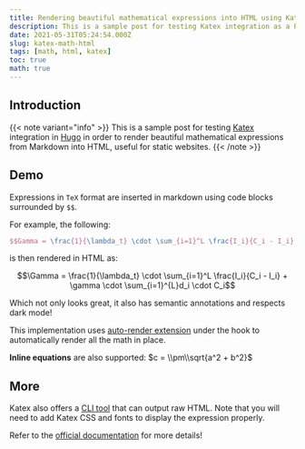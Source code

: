 ```yaml
---
title: Rendering beautiful mathematical expressions into HTML using Katex
description: This is a sample post for testing Katex integration as a Publish plugin in order to render beautiful mathematical expressions from Markdown into HTML.
date: 2021-05-31T05:24:54.000Z
slug: katex-math-html
tags: [math, html, katex]
toc: true
math: true
---
```


## Introduction
{{< note variant="info" >}}
  This is a sample post for testing [Katex](https://katex.org/) integration in [Hugo](https://gohugo.io) in order to render beautiful mathematical expressions from Markdown into HTML, useful for static websites. 
{{< /note >}}

## Demo
Expressions in `TeX` format are inserted in markdown using code blocks surrounded by `$$`. 

For example, the following:

```tex
$$Gamma = \frac{1}{\lambda_t} \cdot \sum_{i=1}^L \frac{I_i}{C_i - I_i} + \gamma \cdot \sum_{i=1}^{L}d_i \cdot C_i$$
```

is then rendered in HTML as:

$$\Gamma = \frac{1}{\lambda_t} \cdot \sum_{i=1}^L \frac{I_i}{C_i - I_i} + \gamma \cdot \sum_{i=1}^{L}d_i \cdot C_i$$

Which not only looks great, it also has semantic annotations and respects dark mode! 

This implementation uses [auto-render extension](https://katex.org/docs/autorender.html) under the hook to automatically render all the math in place.

**Inline equations** are also supported: $c = \\pm\\sqrt{a^2 + b^2}$

## More
Katex also offers a [CLI tool](https://katex.org/docs/cli.html) that can output raw HTML. Note that you will need to add Katex CSS and fonts to display the expression properly. 

Refer to the [official documentation](https://katex.org/docs/api.html) for more details!
